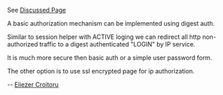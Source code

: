 See [Discussed
Page](https://wiki.squid-cache.org/KnowledgeBase/LdapBackedDigestAuthentication/Discussion/KnowledgeBase/LdapBackedDigestAuthentication#)

A basic authorization mechanism can be implemented using digest auth.

Similar to session helper with ACTIVE loging we can redirect all http
non-authorized traffic to a digest authenticated "LOGIN" by IP service.

It is much more secure then basic auth or a simple user password form.

The other option is to use ssl encrypted page for ip authorization.

\-- [Eliezer
Croitoru](https://wiki.squid-cache.org/KnowledgeBase/LdapBackedDigestAuthentication/Discussion/Eliezer%20Croitoru#)
